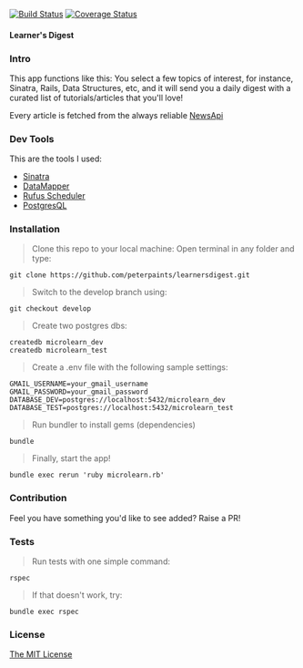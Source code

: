 [![Build Status](https://travis-ci.org/peterpaints/learnersdigest.svg?branch=develop)](https://travis-ci.org/peterpaints/learnersdigest)
[![Coverage Status](https://coveralls.io/repos/github/peterpaints/learnersdigest/badge.svg?branch=develop)](https://coveralls.io/github/peterpaints/learnersdigest?branch=develop)
#### Learner's Digest

### Intro

This app functions like this: You select a few topics of interest, for instance, Sinatra, Rails, Data Structures, etc, and it will send you a daily digest with a curated list of tutorials/articles that you'll love!

Every article is fetched from the always
reliable [NewsApi](https://newsapi.org/docs/endpoints/everything)

### Dev Tools

This are the tools I used:
* [Sinatra](http://sinatrarb.com/)
* [DataMapper](https://datamapper.org/)
* [Rufus Scheduler](https://github.com/jmettraux/rufus-scheduler)
* [PostgresQL](https://www.postgresql.org/)

### Installation

> Clone this repo to your local machine: Open terminal in any folder and type:
```
git clone https://github.com/peterpaints/learnersdigest.git
```

> Switch to the develop branch using:
```
git checkout develop
```

> Create two postgres dbs:
```
createdb microlearn_dev
createdb microlearn_test
```

> Create a .env file with the following sample settings:
```
GMAIL_USERNAME=your_gmail_username
GMAIL_PASSWORD=your_gmail_password
DATABASE_DEV=postgres://localhost:5432/microlearn_dev
DATABASE_TEST=postgres://localhost:5432/microlearn_test
```

>Run bundler to install gems (dependencies)
```
bundle
```

> Finally, start the app!
```
bundle exec rerun 'ruby microlearn.rb'
```

### Contribution

Feel you have something you'd like to see added? Raise a PR!

### Tests

> Run tests with one simple command:
```
rspec
```

> If that doesn't work, try:
```
bundle exec rspec
```

### License

[The MIT License](https://github.com/peterpaints/learnersdigest/blob/develop/LICENSE.md)
